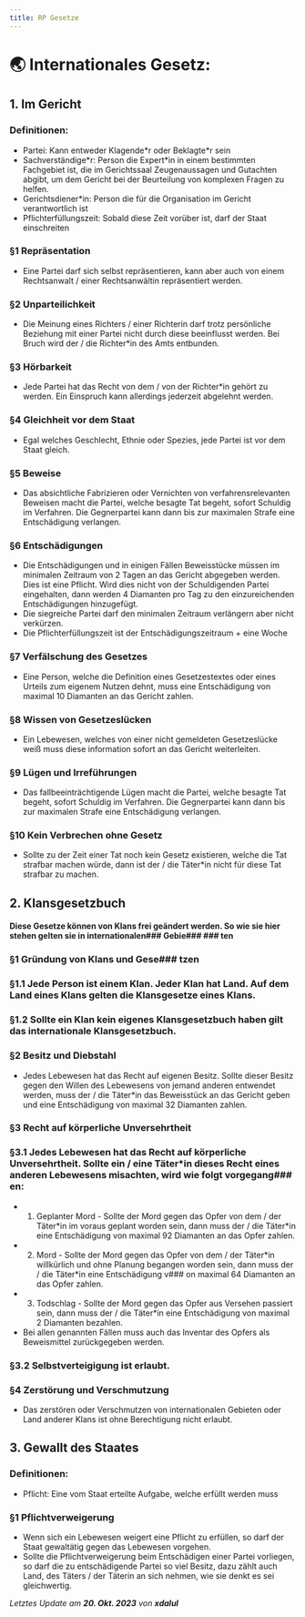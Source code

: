 ```yaml
---
title: RP Gesetze
---
```


# 🌏 Internationales Gesetz:


## 1. __Im Gericht__



### Definitionen:
- Partei: Kann entweder Klagende\*r oder Beklagte\*r sein
- Sachverständige\*r: Person die Expert\*in in einem bestimmten Fachgebiet ist, die im Gerichtssaal Zeugenaussagen und Gutachten abgibt, um dem Gericht bei der Beurteilung von komplexen Fragen zu helfen.
- Gerichtsdiener\*in: Person die für die Organisation im Gericht verantwortlich ist
- Pflichterfüllungszeit: Sobald diese Zeit vorüber ist, darf der Staat einschreiten


### §1 Repräsentation
- Eine Partei darf sich selbst repräsentieren, kann aber auch von einem Rechtsanwalt / einer Rechtsanwältin repräsentiert werden.


### §2 Unparteilichkeit
- Die Meinung eines Richters / einer Richterin darf trotz persönliche Beziehung mit einer Partei nicht durch diese beeinflusst werden. Bei Bruch wird der / die Richter*in des Amts entbunden.


### §3 Hörbarkeit
- Jede Partei hat das Recht von dem / von der Richter*in gehört zu werden. Ein Einspruch kann allerdings jederzeit abgelehnt werden.


### §4 Gleichheit vor dem Staat
- Egal welches Geschlecht, Ethnie oder Spezies, jede Partei ist vor dem Staat gleich.


### §5 Beweise
- Das absichtliche Fabrizieren oder Vernichten von verfahrensrelevanten Beweisen macht die Partei, welche besagte Tat begeht, sofort Schuldig im Verfahren. Die Gegnerpartei kann dann bis zur maximalen Strafe eine Entschädigung verlangen.


### §6 Entschädigungen
- Die Entschädigungen und in einigen Fällen Beweisstücke müssen im minimalen Zeitraum von 2 Tagen an das Gericht abgegeben werden. Dies ist eine Pflicht. Wird dies nicht von der Schuldigenden Partei eingehalten, dann werden 4 Diamanten pro Tag zu den einzureichenden Entschädigungen hinzugefügt.
- Die siegreiche Partei darf den minimalen Zeitraum verlängern aber nicht verkürzen.
- Die Pflichterfüllungszeit ist der Entschädigungszeitraum + eine Woche


### §7 Verfälschung des Gesetzes
- Eine Person, welche die Definition eines Gesetzestextes oder eines Urteils zum eigenem Nutzen dehnt, muss eine Entschädigung von maximal 10 Diamanten an das Gericht zahlen.


### §8 Wissen von Gesetzeslücken
- Ein Lebewesen, welches von einer nicht gemeldeten Gesetzeslücke weiß muss diese information sofort an das Gericht weiterleiten.


### §9 Lügen und Irreführungen
- Das fallbeeinträchtigende Lügen macht die Partei, welche besagte Tat begeht, sofort Schuldig im Verfahren. Die Gegnerpartei kann dann bis zur maximalen Strafe eine Entschädigung verlangen.


### §10 Kein Verbrechen ohne Gesetz
- Sollte zu der Zeit einer Tat noch kein Gesetz existieren, welche die Tat strafbar machen würde, dann ist der / die Täter\*in nicht für diese Tat strafbar zu machen.



## 2. __Klansgesetzbuch__

#### Diese Gesetze können von Klans frei geändert werden. So wie sie hier stehen gelten sie in internationalen###  Gebie### ### ten

### §1 Gründung von Klans und Gese### tzen
### §1.1 Jede Person ist einem Klan. Jeder Klan hat Land. Auf dem Land eines Klans gelten die Klansgesetze eines Klans.
### §1.2 Sollte ein Klan kein eigenes Klansgesetzbuch haben gilt das internationale Klansgesetzbuch.

### §2 Besitz und Diebstahl
- Jedes Lebewesen hat das Recht auf eigenen Besitz. Sollte dieser Besitz gegen den Willen des Lebewesens von jemand anderen entwendet werden, muss der / die Täter\*in das Beweisstück an das Gericht geben und eine Entschädigung von maximal 32 Diamanten zahlen.

### §3 Recht auf körperliche Unversehrtheit
### §3.1 Jedes Lebewesen hat das Recht auf körperliche Unversehrtheit. Sollte ein / eine Täter\*in dieses Recht eines anderen Lebewesens misachten, wird wie folgt vorgegang### en:

- 1. Geplanter Mord - Sollte der Mord gegen das Opfer von dem / der Täter\*in im voraus geplant worden sein, dann muss der / die Täter\*in eine Entschädigung von maximal 92 Diamanten an das Opfer zahlen.
- 2. Mord - Sollte der Mord gegen das Opfer von dem / der Täter\*in willkürlich und ohne Planung begangen worden sein, dann muss der / die Täter\*in eine Entschädigung v### on maximal 64 Diamanten an das Opfer zahlen.
- 3. Todschlag - Sollte der Mord gegen das Opfer aus Versehen passiert sein, dann muss der / die Täter\*in eine Entschädigung von maximal 2 Diamanten bezahlen.
- Bei allen genannten Fällen muss auch das Inventar des Opfers als Beweismittel zurückgegeben werden.

### §3.2 Selbstverteigigung ist erlaubt.


### §4 Zerstörung und Verschmutzung
- Das zerstören oder Verschmutzen von internationalen Gebieten oder Land anderer Klans ist ohne Berechtigung nicht erlaubt.

## 3. __Gewallt des Staates__


### Definitionen:
- Pflicht: Eine vom Staat erteilte Aufgabe, welche erfüllt werden muss


### §1 Pflichtverweigerung
- Wenn sich ein Lebewesen weigert eine Pflicht zu erfüllen, so darf der Staat gewaltätig gegen das Lebewesen vorgehen.
- Sollte die Pflichtverweigerung beim Entschädigen einer Partei vorliegen, so darf die zu entschädigende Partei so viel Besitz, dazu zählt auch Land, des Täters / der Täterin an sich nehmen, wie sie denkt es sei gleichwertig.





_Letztes Update am **20. Okt. 2023** von **xdalul**_